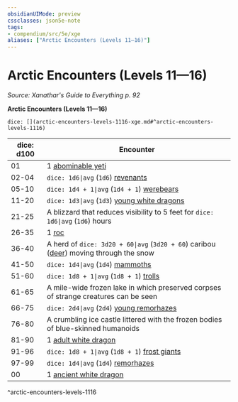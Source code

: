 ```yaml
---
obsidianUIMode: preview
cssclasses: json5e-note
tags:
- compendium/src/5e/xge
aliases: ["Arctic Encounters (Levels 11—16)"]
---
```

# Arctic Encounters (Levels 11—16)
*Source: Xanathar's Guide to Everything p. 92* 

**Arctic Encounters (Levels 11—16)**

`dice: [](arctic-encounters-levels-1116-xge.md#^arctic-encounters-levels-1116)`

| dice: d100 | Encounter |
|------------|-----------|
| 01 | 1 [abominable yeti](compendium/bestiary/monstrosity/abominable-yeti.md) |
| 02-04 | `dice: 1d6\|avg` (`1d6`) [revenants](compendium/bestiary/undead/revenant.md) |
| 05-10 | `dice: 1d4 + 1\|avg` (`1d4 + 1`) [werebears](compendium/bestiary/humanoid/werebear.md) |
| 11-20 | `dice: 1d3\|avg` (`1d3`) [young white dragons](compendium/bestiary/dragon/young-white-dragon.md) |
| 21-25 | A blizzard that reduces visibility to 5 feet for `dice: 1d6\|avg` (`1d6`) hours |
| 26-35 | 1 [roc](compendium/bestiary/monstrosity/roc.md) |
| 36-40 | A herd of `dice: 3d20 + 60\|avg` (`3d20 + 60`) caribou ([deer](compendium/bestiary/beast/deer.md)) moving through the snow |
| 41-50 | `dice: 1d4\|avg` (`1d4`) [mammoths](compendium/bestiary/beast/mammoth.md) |
| 51-60 | `dice: 1d8 + 1\|avg` (`1d8 + 1`) [trolls](compendium/bestiary/giant/troll.md) |
| 61-65 | A mile-wide frozen lake in which preserved corpses of strange creatures can be seen |
| 66-75 | `dice: 2d4\|avg` (`2d4`) [young remorhazes](compendium/bestiary/monstrosity/young-remorhaz.md) |
| 76-80 | A crumbling ice castle littered with the frozen bodies of blue-skinned humanoids |
| 81-90 | 1 [adult white dragon](compendium/bestiary/dragon/adult-white-dragon.md) |
| 91-96 | `dice: 1d8 + 1\|avg` (`1d8 + 1`) [frost giants](compendium/bestiary/giant/frost-giant.md) |
| 97-99 | `dice: 1d4\|avg` (`1d4`) [remorhazes](compendium/bestiary/monstrosity/remorhaz.md) |
| 00 | 1 [ancient white dragon](compendium/bestiary/dragon/ancient-white-dragon.md) |
^arctic-encounters-levels-1116